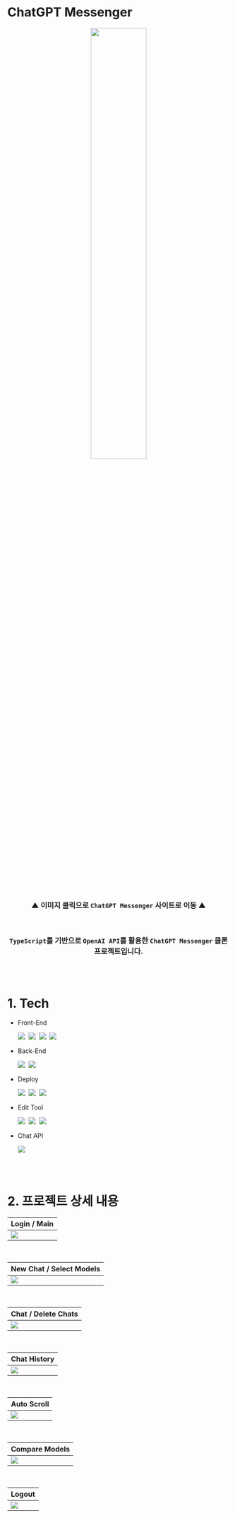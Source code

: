 # ChatGPT Messenger

<div align='center'>
<a href='https://chatgpt-messenger-hyungjinhan.vercel.app/' target="_blank">
<img width='50%' src="./public/chatGpt.svg">
</a>

<br>

### ▲ 이미지 클릭으로 `ChatGPT Messenger` 사이트로 이동 ▲

</div>

<br>

<div align='center'>

### `TypeScript`를 기반으로 `OpenAI API`를 활용한 `ChatGPT Messenger` 클론 프로젝트입니다.

</div>

<br><br>

# 1. Tech

- Front-End
  <br>

  <img src="https://img.shields.io/badge/JavaScript-F7DF1E?style=for-the-badge&logo=JavaScript&logoColor=424242">&nbsp;
  <img src="https://img.shields.io/badge/TypeScript-3178C6?style=for-the-badge&logo=TypeScript&logoColor=white">&nbsp;
  <img src="https://img.shields.io/badge/Next.js-000000?style=for-the-badge&logo=Next.js&logoColor=white">&nbsp;
  <img src="https://img.shields.io/badge/Tailwind CSS-06B6D4?style=for-the-badge&logo=Tailwind CSS&logoColor=white">

- Back-End
  <br>

  <img src="https://img.shields.io/badge/Node.js-339933?style=for-the-badge&logo=Node.js&logoColor=white">&nbsp;
  <img src="https://img.shields.io/badge/Firebase-FFCA28?style=for-the-badge&logo=Firebase&logoColor=black">

- Deploy
  <br>

  <img src="https://img.shields.io/badge/Vercel-000000?style=for-the-badge&logo=Vercel&logoColor=white">&nbsp;
  <img src="https://img.shields.io/badge/Firebase-FFCA28?style=for-the-badge&logo=Firebase&logoColor=black">&nbsp;
  <img src="https://img.shields.io/badge/Google Cloud-4285F4?style=for-the-badge&logo=Google Cloud&logoColor=white">

- Edit Tool
  <br>

  <img src="https://img.shields.io/badge/Visual Studio Code-007ACC?style=for-the-badge&logo=Visual Studio Code&logoColor=white">&nbsp;
  <img src="https://img.shields.io/badge/Git-F05032?style=for-the-badge&logo=Git&logoColor=white">&nbsp;
  <img src="https://img.shields.io/badge/GitHub-181717?style=for-the-badge&logo=GitHub&logoColor=white">

- Chat API
  <br>

  <img src="https://img.shields.io/badge/OpenAI-412991?style=for-the-badge&logo=OpenAI&logoColor=white">

<br><br>

# 2. 프로젝트 상세 내용

<div align='center'>

| Login / Main                                     |
| ------------------------------------------------ |
| <img src="./public/projectScreen/loginMain.gif"> |

<br>

| New Chat / Select Models                               |
| ------------------------------------------------------ |
| <img src="./public/projectScreen/newChatModelsel.gif"> |

<br>

| Chat / Delete Chats                            |
| ---------------------------------------------- |
| <img src="./public/projectScreen/chatDel.gif"> |

<br>

| Chat History                                   |
| ---------------------------------------------- |
| <img src="./public/projectScreen/preChat.gif"> |

<br>

| Auto Scroll                                       |
| ------------------------------------------------- |
| <img src="./public/projectScreen/autoScroll.gif"> |

<br>

| Compare Models                                      |
| --------------------------------------------------- |
| <img src="./public/projectScreen/compareModel.gif"> |

<br>

| Logout                                        |
| --------------------------------------------- |
| <img src="./public/projectScreen/logout.gif"> |

</div>
